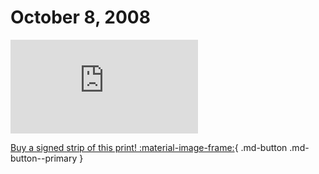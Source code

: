 # October 8, 2008

![](https://www.achewood.com/comic.php?date=10082008)

[Buy a signed strip of this print! :material-image-frame:](https://achewood-holiday-pop-up.myshopify.com/products/strip#10082008){ .md-button .md-button--primary }
